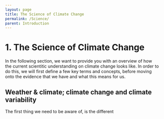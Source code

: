 ```yaml
---
layout: page
title: The Science of Climate Change
permalink: /Science/
parent: Introduction
---
```

# **1. The Science of Climate Change** 

In the following section, we want to provide you with an overview of how the current scientitic understanding on climate change looks like. In order to do this, we will first define a few key terms and concepts, before moving onto the evidence that we have and what this means for us.

## Weather & climate; climate change and climate variability

The first thing we need to be aware of, is the different 